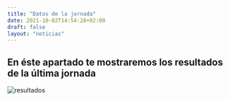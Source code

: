 ```yaml
---
title: "Datos de la jornada"
date: 2021-10-02T14:54:28+02:00
draft: false
layout: "noticias"
---
```

## En éste apartado te mostraremos los resultados de la última jornada

![resultados](../../img/resultadosj7.png)